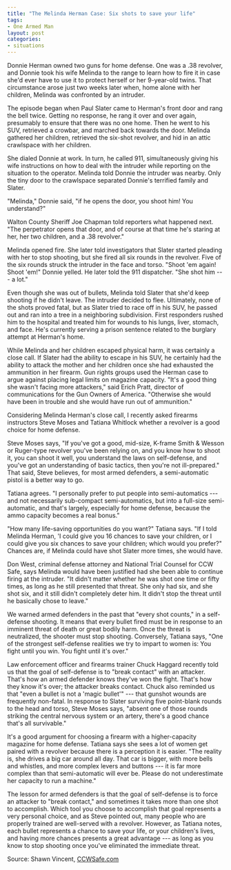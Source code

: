 ```yaml
---
title: "The Melinda Herman Case: Six shots to save your life"
tags:
- One Armed Man
layout: post
categories:
- situations
---
```


Donnie Herman owned two guns for home defense. One was a .38 revolver, and Donnie took his wife Melinda to the range to learn how to fire it in case she'd ever have to use it to protect herself or her 9-year-old twins. That circumstance arose just two weeks later when, home alone with her children, Melinda was confronted by an intruder.

The episode began when Paul Slater came to Herman's front door and rang the bell twice. Getting no response, he rang it over and over again, presumably to ensure that there was no one home. Then he went to his SUV, retrieved a crowbar, and marched back towards the door. Melinda gathered her children, retrieved the six-shot revolver, and hid in an attic crawlspace with her children.

She dialed Donnie at work. In turn, he called 911, simultaneously giving his wife instructions on how to deal with the intruder while reporting on the situation to the operator. Melinda told Donnie the intruder was nearby. Only the tiny door to the crawlspace separated Donnie's terrified family and Slater.

"Melinda," Donnie said, "if he opens the door, you shoot him! You understand?"

Walton County Sheriff Joe Chapman told reporters what happened next. "The perpetrator opens that door, and of course at that time he's staring at her, her two children, and a .38 revolver."

Melinda opened fire. She later told investigators that Slater started pleading with her to stop shooting, but she fired all six rounds in the revolver. Five of the six rounds struck the intruder in the face and torso. "Shoot 'em again! Shoot 'em!" Donnie yelled. He later told the 911 dispatcher. "She shot him --- a lot."

Even though she was out of bullets, Melinda told Slater that she'd keep shooting if he didn't leave. The intruder decided to flee. Ultimately, none of the shots proved fatal, but as Slater tried to race off in his SUV, he passed out and ran into a tree in a neighboring subdivision. First responders rushed him to the hospital and treated him for wounds to his lungs, liver, stomach, and face. He's currently serving a prison sentence related to the burglary attempt at Herman's home.

While Melinda and her children escaped physical harm, it was certainly a close call. If Slater had the ability to escape in his SUV, he certainly had the ability to attack the mother and her children once she had exhausted the ammunition in her firearm. Gun rights groups used the Herman case to argue against placing legal limits on magazine capacity. "It's a good thing she wasn't facing more attackers," said Erich Pratt, director of communications for the Gun Owners of America. "Otherwise she would have been in trouble and she would have run out of ammunition."

Considering Melinda Herman's close call, I recently asked firearms instructors Steve Moses and Tatiana Whitlock whether a revolver is a good choice for home defense.

Steve Moses says, "If you've got a good, mid-size, K-frame Smith & Wesson or Ruger-type revolver you've been relying on, and you know how to shoot it, you can shoot it well, you understand the laws on self-defense, and you've got an understanding of basic tactics, then you're not ill-prepared." That said, Steve believes, for most armed defenders, a semi-automatic pistol is a better way to go.

Tatiana agrees. "I personally prefer to put people into semi-automatics --- and not necessarily sub-compact semi-automatics, but into a full-size semi-automatic, and that's largely, especially for home defense, because the ammo capacity becomes a real bonus."

"How many life-saving opportunities do you want?" Tatiana says. "If I told Melinda Herman, 'I could give you 16 chances to save your children, or I could give you six chances to save your children; which would you prefer?" Chances are, if Melinda could have shot Slater more times, she would have.

Don West, criminal defense attorney and National Trial Counsel for CCW Safe, says Melinda would have been justified had she been able to continue firing at the intruder. "It didn't matter whether he was shot one time or fifty times, as long as he still presented that threat. She only had six, and she shot six, and it still didn't completely deter him. It didn't stop the threat until he basically chose to leave."

We warned armed defenders in the past that "every shot counts," in a self-defense shooting. It means that every bullet fired must be in response to an imminent threat of death or great bodily harm. Once the threat is neutralized, the shooter must stop shooting. Conversely, Tatiana says, "One of the strongest self-defense realities we try to impart to women is: You fight until you win. You fight until it's over."

Law enforcement officer and firearms trainer Chuck Haggard recently told us that the goal of self-defense is to "break contact" with an attacker. That's how an armed defender knows they've won the fight. That's how they know it's over; the attacker breaks contact. Chuck also reminded us that "even a bullet is not a 'magic bullet'" --- that gunshot wounds are frequently non-fatal. In response to Slater surviving five point-blank rounds to the head and torso, Steve Moses says, "absent one of those rounds striking the central nervous system or an artery, there's a good chance that's all survivable."

It's a good argument for choosing a firearm with a higher-capacity magazine for home defense. Tatiana says she sees a lot of women get paired with a revolver because there is a perception it is easier. "The reality is, she drives a big car around all day. That car is bigger, with more bells and whistles, and more complex levers and buttons --- it is far more complex than that semi-automatic will ever be. Please do not underestimate her capacity to run a machine."

The lesson for armed defenders is that the goal of self-defense is to force an attacker to "break contact," and sometimes it takes more than one shot to accomplish. Which tool you choose to accomplish that goal represents a very personal choice, and as Steve pointed out, many people who are properly trained are well-served with a revolver. However, as Tatiana notes, each bullet represents a chance to save your life, or your children's lives, and having more chances presents a great advantage --- as long as you know to stop shooting once you've eliminated the immediate threat.

Source: Shawn Vincent, [CCWSafe.com](https://ccwsafe.com/blog/34755)
